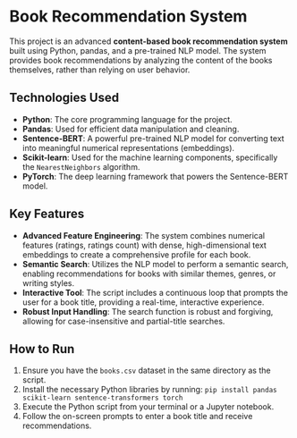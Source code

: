 # Book Recommendation System

This project is an advanced **content-based book recommendation system** built using Python, pandas, and a pre-trained NLP model. The system provides book recommendations by analyzing the content of the books themselves, rather than relying on user behavior.

## Technologies Used

* **Python**: The core programming language for the project.
* **Pandas**: Used for efficient data manipulation and cleaning.
* **Sentence-BERT**: A powerful pre-trained NLP model for converting text into meaningful numerical representations (embeddings).
* **Scikit-learn**: Used for the machine learning components, specifically the `NearestNeighbors` algorithm.
* **PyTorch**: The deep learning framework that powers the Sentence-BERT model.

## Key Features

* **Advanced Feature Engineering**: The system combines numerical features (ratings, ratings count) with dense, high-dimensional text embeddings to create a comprehensive profile for each book.
* **Semantic Search**: Utilizes the NLP model to perform a semantic search, enabling recommendations for books with similar themes, genres, or writing styles.
* **Interactive Tool**: The script includes a continuous loop that prompts the user for a book title, providing a real-time, interactive experience.
* **Robust Input Handling**: The search function is robust and forgiving, allowing for case-insensitive and partial-title searches.

## How to Run

1.  Ensure you have the `books.csv` dataset in the same directory as the script.
2.  Install the necessary Python libraries by running:
    `pip install pandas scikit-learn sentence-transformers torch`
3.  Execute the Python script from your terminal or a Jupyter notebook.
4.  Follow the on-screen prompts to enter a book title and receive recommendations.
